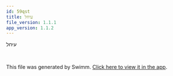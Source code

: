 ```yaml
---
id: 59qst
title: עיחל
file_version: 1.1.1
app_version: 1.1.2
---
```


עיחל

<br/>

This file was generated by Swimm. [Click here to view it in the app](http://localhost:5001/repos/ls4DA2fLasmQuEbT4ipw/docs/59qst).
